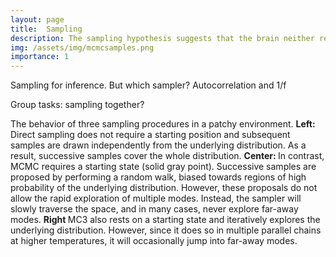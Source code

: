 ```yaml
---
layout: page
title:  Sampling
description: The sampling hypothesis suggests that the brain neither represents nor calculates with probabilities but approximates probabilistic calculations by drawing samples from memory or mental simulation. But what kind of samples does it produce? In this project we aim to uncover what kind of sampling algorithm best describes human inferences?
img: /assets/img/mcmcsamples.png
importance: 1
---
```



Sampling for inference. But which sampler? Autocorrelation and 1/f 

Group tasks: sampling together?


<!-- Human responses are fundamentally noisy. Usually this noise is assumed to be a random fluctuation independent of the underlying signal, a nuisance variable, that can be removed by averaging results or counterbalancing experimental designs. However, studies investigating the properties of the noise in cognitive psychology have found that it deviates significantly from these assumptions .

First, while continuous responses are usually assumed to be normally distributed, results from free recall studies have found that the distribution of inter-response intervals is often heavy-tailed and can resemble Levy flights. For example, when participants were asked to name animals as they came to mind, most retrieval times were short, but infrequently retrieval times were much longer.

Second, when participants provide repeated estimates of a temporal duration or a magnitude, their responses do not only depend on their previous estimate, as predicted by a random-walk model, but on all previous estimates. These long-range autocorrelations are best described as $1/f$ noise.  -->

<div class="row">
    <div class="col-sm mt-3 mt-md-0">
        <img class="img-fluid rounded z-depth-1" src="{{ '/assets/img/directsamples.png' | relative_url }}" alt="" title="direct samples"/>
    </div>
    <div class="col-sm mt-3 mt-md-0">
        <img class="img-fluid rounded z-depth-1" src="{{ '/assets/img/mcmcsamples.png' | relative_url }}" alt="" title="mcmc samples"/>
    </div>
    <div class="col-sm mt-3 mt-md-0">
        <img class="img-fluid rounded z-depth-1" src="{{ '/assets/img/mc3samples.png' | relative_url }}" alt="" title="mc3 samples"/>
    </div>
</div>
<div class="caption">
The behavior of three sampling procedures in a patchy environment. <b>Left:</b> Direct sampling does not require a starting position and subsequent samples are drawn independently from the underlying distribution. As a result, successive samples cover the whole distribution. <b>Center: </b> In contrast, MCMC requires a starting state (solid gray point). Successive samples are proposed by performing a random walk, biased towards regions of high probability of the underlying distribution. However, these proposals do not allow the rapid exploration of multiple modes. Instead, the sampler will slowly traverse the space, and in many cases, never explore far-away modes. <b>Right </b> MC3 also rests on a starting state and iteratively explores the underlying distribution. However, since it does so in multiple parallel chains at higher temperatures, it will occasionally jump into far-away modes.</div>

<!-- Every project has a beautiful feature showcase page.
It's easy to include images in a flexible 3-column grid format.
Make your photos 1/3, 2/3, or full width.

To give your project a background in the portfolio page, just add the img tag to the front matter like so:

    ---
    layout: page
    title: project
    description: a project with a background image
    img: /assets/img/12.jpg
    ---

<div class="row">
    <div class="col-sm mt-3 mt-md-0">
        <img class="img-fluid rounded z-depth-1" src="{{ '/assets/img/1.jpg' | relative_url }}" alt="" title="example image"/>
    </div>
    <div class="col-sm mt-3 mt-md-0">
        <img class="img-fluid rounded z-depth-1" src="{{ '/assets/img/3.jpg' | relative_url }}" alt="" title="example image"/>
    </div>
    <div class="col-sm mt-3 mt-md-0">
        <img class="img-fluid rounded z-depth-1" src="{{ '/assets/img/5.jpg' | relative_url }}" alt="" title="example image"/>
    </div>
</div>
<div class="caption">
    Caption photos easily. On the left, a road goes through a tunnel. Middle, leaves artistically fall in a hipster photoshoot. Right, in another hipster photoshoot, a lumberjack grasps a handful of pine needles.
</div>
<div class="row">
    <div class="col-sm mt-3 mt-md-0">
        <img class="img-fluid rounded z-depth-1" src="{{ '/assets/img/5.jpg' | relative_url }}" alt="" title="example image"/>
    </div>
</div>
<div class="caption">
    This image can also have a caption. It's like magic.
</div>

You can also put regular text between your rows of images.
Say you wanted to write a little bit about your project before you posted the rest of the images.
You describe how you toiled, sweated, *bled* for your project, and then... you reveal it's glory in the next row of images.


<div class="row justify-content-sm-center">
    <div class="col-sm-8 mt-3 mt-md-0">
        <img class="img-fluid rounded z-depth-1" src="{{ '/assets/img/6.jpg' | relative_url }}" alt="" title="example image"/>
    </div>
    <div class="col-sm-4 mt-3 mt-md-0">
        <img class="img-fluid rounded z-depth-1" src="{{ '/assets/img/11.jpg' | relative_url }}" alt="" title="example image"/>
    </div>
</div>
<div class="caption">
    You can also have artistically styled 2/3 + 1/3 images, like these.
</div>


The code is simple.
Just wrap your images with `<div class="col-sm">` and place them inside `<div class="row">` (read more about the <a href="https://getbootstrap.com/docs/4.4/layout/grid/" target="_blank">Bootstrap Grid</a> system).
To make images responsive, add `img-fluid` class to each; for rounded corners and shadows use `rounded` and `z-depth-1` classes.
Here's the code for the last row of images above:

```html
<div class="row justify-content-sm-center">
    <div class="col-sm-8 mt-3 mt-md-0">
        <img class="img-fluid rounded z-depth-1" src="{{ '/assets/img/6.jpg' | relative_url }}" alt="" title="example image"/>
    </div>
    <div class="col-sm-4 mt-3 mt-md-0">
        <img class="img-fluid rounded z-depth-1" src="{{ '/assets/img/11.jpg' | relative_url }}" alt="" title="example image"/>
    </div>
</div>
``` -->
